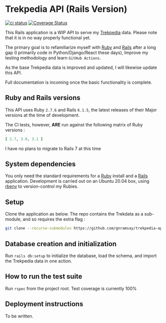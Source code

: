 # Trekpedia API (Rails Version)

[![ci status](https://github.com/gnramsay/trekpedia-api-rails/actions/workflows/rubyonrails.yml/badge.svg)](https://github.com/gnramsay/trekpedia-api-rails/actions)
[![Coverage Status](https://coveralls.io/repos/github/gnramsay/trekpedia-api-rails/badge.svg?branch=main)](https://coveralls.io/github/gnramsay/trekpedia-api-rails?branch=main)

This Rails application is a WIP API to serve my [Trekpedia][trekpedia] data.
Please note that it is in no way properly functional yet.

The primary goal is to refamiliarize myself with [Ruby][ruby] and [Rails][rails]
after a long gap (I primarily code in Python/Django/React these days), Improve
my testing methodology and learn `GitHub Actions`.

As the base Trekpedia data is improved and updated, I will likewise update this
API.

Full documentation is incoming once the basic functionality is complete.

## Ruby and Rails versions

This API uses Ruby `2.7.6` and Rails `6.1.5`, the latest releases of their Major
versions at the time of development.

The CI tests, however, **ARE** run against the following matrix of Ruby versions
:

```ruby
[ 2.7, 3.0, 3.1 ]
```

I have no plans to migrate to Rails 7 at this time

## System dependencies

You only need the standard requirements for a [Ruby][ruby] install and a
[Rails][rails] application. Development is carried out on an Ubuntu 20.04 box,
using [rbenv][rbenv] to version-control my Rubies.

## Setup

Clone the application as below. The repo contains the Trekdata as a sub-module,
and so requires the extra flag :

```bash
git clone --recurse-submodules https://github.com/gnramsay/trekpedia-api-rails.git
```

## Database creation and initialization

Run `rails db:setup` to initialize the database, load the schema, and import the
Trekpedia data in one action.

## How to run the test suite

Run `rspec` from the project root. Test coverage is currently 100%

## Deployment instructions

To be written.

[trekpedia]: https://github.com/gnramsay/trekpedia

[rbenv]: https://github.com/rbenv/rbenv
[ruby]: https://www.ruby-lang.org
[rails]: https://rubyonrails.org/
